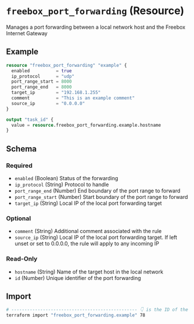 # `freebox_port_forwarding` (Resource)

Manages a port forwarding between a local network host and the Freebox Internet Gateway

## Example

```terraform
resource "freebox_port_forwarding" "example" {
  enabled          = true
  ip_protocol      = "udp"
  port_range_start = 8000
  port_range_end   = 8000
  target_ip        = "192.168.1.255"
  comment          = "This is an example comment"
  source_ip        = "0.0.0.0"
}

output "task_id" {
  value = resource.freebox_port_forwarding.example.hostname
}
```

<!-- schema generated by tfplugindocs -->
## Schema

### Required

- `enabled` (Boolean) Status of the forwarding
- `ip_protocol` (String) Protocol to handle
- `port_range_end` (Number) End boundary of the port range to forward
- `port_range_start` (Number) Start boundary of the port range to forward
- `target_ip` (String) Local IP of the local port forwarding target

### Optional

- `comment` (String) Additional comment associated with the rule
- `source_ip` (String) Local IP of the local port forwarding target. If left unset or set to 0.0.0.0, the rule will apply to any incoming IP

### Read-Only

- `hostname` (String) Name of the target host in the local network
- `id` (Number) Unique identifier of the port forwarding

## Import

```sh
# ------------------------------------------------ 👇 is the ID of the virtual machine
terraform import "freebox_port_forwarding.example" 78
```
